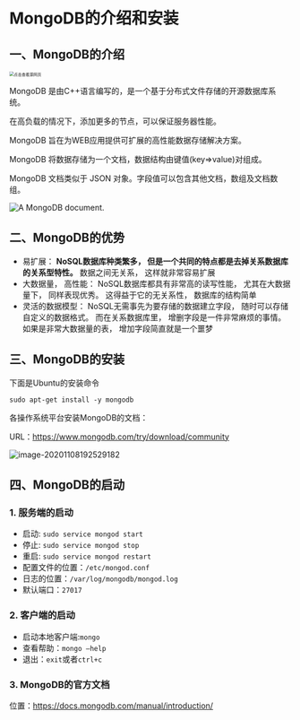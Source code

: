 # MongoDB的介绍和安装



## 一、MongoDB的介绍

<img src="assets/1234565475643.jpg" alt="点击查看源网页" style="zoom:50%;" />

MongoDB 是由C++语言编写的，是一个基于分布式文件存储的开源数据库系统。

在高负载的情况下，添加更多的节点，可以保证服务器性能。

MongoDB 旨在为WEB应用提供可扩展的高性能数据存储解决方案。

MongoDB 将数据存储为一个文档，数据结构由键值(key=>value)对组成。

MongoDB 文档类似于 JSON 对象。字段值可以包含其他文档，数组及文档数组。

![A MongoDB document.](assets/crud-annotated-document.bakedsvg.svg)

## 二、MongoDB的优势

- 易扩展： **NoSQL数据库种类繁多， 但是⼀个共同的特点都是去掉关系数据库的关系型特性。** 数据之间⽆关系， 这样就⾮常容易扩展
- ⼤数据量， ⾼性能： NoSQL数据库都具有⾮常⾼的读写性能， 尤其在⼤数据量下， 同样表现优秀。 这得益于它的⽆关系性， 数据库的结构简单
- 灵活的数据模型： NoSQL⽆需事先为要存储的数据建⽴字段， 随时可以存储⾃定义的数据格式。 ⽽在关系数据库⾥， 增删字段是⼀件⾮常麻烦的事情。 如果是⾮常⼤数据量的表， 增加字段简直就是⼀个噩梦



## 三、MongoDB的安装

下面是Ubuntu的安装命令

```shell
sudo apt-get install -y mongodb
```



各操作系统平台安装MongoDB的文档：

URL：https://www.mongodb.com/try/download/community

![image-20201108192529182](assets/image-20201108192529182.png)



## 四、MongoDB的启动

### 1. 服务端的启动

- 启动: `sudo service mongod start`
- 停止: `sudo service mongod stop`
- 重启: `sudo service mongod restart`
- 配置文件的位置：`/etc/mongod.conf`
- 日志的位置：`/var/log/mongodb/mongod.log`
- 默认端⼝：`27017`

### 2. 客户端的启动

- 启动本地客户端:`mongo`
- 查看帮助：`mongo –help`
- 退出：`exit`或者`ctrl+c`

### 3. MongoDB的官方文档

位置：https://docs.mongodb.com/manual/introduction/

